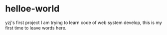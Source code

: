 # helloe-world
yzj's first project
I am trying to learn code of web system develop, this is my first time to leave words here.
